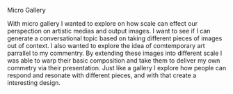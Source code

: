 Micro Gallery

With micro gallery I wanted to explore on how scale can effect our perspection on artistic medias and output images. I want to see if I can generate a conversational topic based on taking different pieces of images out of context. I also wanted to explore the idea of comtemporary art parrallel to my commentry. By extending these images into different scale I was able to warp their basic composition and take them to deliver my own commetry via their presentation. Just like a gallery I explore how people can respond and resonate with different pieces, and with that create a interesting design.